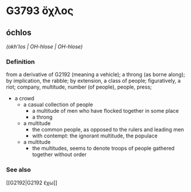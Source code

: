 # G3793 ὄχλος

## óchlos

_(okh'los | OH-hlose | OH-hlose)_

### Definition

from a derivative of G2192 (meaning a vehicle); a throng (as borne along); by implication, the rabble; by extension, a class of people; figuratively, a riot; company, multitude, number (of people), people, press; 

- a crowd
  - a casual collection of people
    - a multitude of men who have flocked together in some place
    - a throng
  - a multitude
    - the common people, as opposed to the rulers and leading men
    - with contempt: the ignorant multitude, the populace
  - a multitude
    - the multitudes, seems to denote troops of people gathered together without order

### See also

[[G2192|G2192 ἔχω]]

